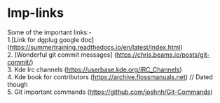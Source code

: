 # Imp-links
Some  of the important links:-<br>
1.[Link for dgplug google doc]
(https://summertraining.readthedocs.io/en/latest/index.html)<br>
2. [Wonderful git commit messages]
(https://chris.beams.io/posts/git-commit/)<br>
3. Kde Irc channels
(https://userbase.kde.org/IRC_Channels)<br>
4. Kde book for contributors
(https://archive.flossmanuals.net) // Dated  though<br>
5. Git important commands
(https://github.com/joshnh/Git-Commands)<br>
